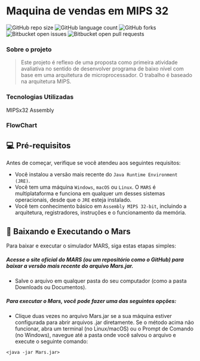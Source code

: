 # Maquina de vendas em MIPS 32

![GitHub repo size](https://img.shields.io/github/repo-size/Zev07/meu-template-inicial?style=for-the-badge)
![GitHub language count](https://img.shields.io/github/languages/count/Zev07/meu-template-inicial?style=for-the-badge)
![GitHub forks](https://img.shields.io/github/forks/Zev07/meu-template-inicial?style=for-the-badge)
![Bitbucket open issues](https://img.shields.io/bitbucket/issues/Zev07/meu-template-inicial?style=for-the-badge)
![Bitbucket open pull requests](https://img.shields.io/bitbucket/pr-raw/Zev07/meu-template-inicial?style=for-the-badge)


### Sobre o projeto
> Este projeto é reflexo de uma proposta como primeira atividade avaliativa no sentido de desenvolver
programa de baixo nível com base em uma arquitetura de microprocessador. O trabalho é baseado
na arquitetura MIPS.


### Tecnologias Utilizadas
MIPSx32 Assembly

### FlowChart



## 💻 Pré-requisitos

Antes de começar, verifique se você atendeu aos seguintes requisitos:

- Você instalou a versão mais recente do `Java Runtime Environment (JRE)`.
- Você tem uma máquina `Windows`, `macOS` ou `Linux`. O `MARS` é multiplataforma e funciona em qualquer um desses sistemas operacionais, desde que o `JRE` esteja instalado.
- Você tem conhecimento básico em `Assembly MIPS 32-bit`, incluindo a arquitetura, registradores, instruções e o funcionamento da memória.

## 🚀 Baixando e Executando o Mars

Para baixar e executar o simulador MARS, siga estas etapas simples:

<h5>Acesse o site oficial do MARS (ou um repositório como o GitHub) para baixar a versão mais recente do arquivo Mars.jar.</h5>

- Salve o arquivo em qualquer pasta do seu computador (como a pasta Downloads ou Documentos).

<h5> Para executar o Mars, você pode fazer uma das seguintes opções:</h5>

- Clique duas vezes no arquivo Mars.jar se a sua máquina estiver configurada para abrir arquivos .jar diretamente.
 Se o método acima não funcionar, abra um terminal (no Linux/macOS) ou o Prompt de Comando (no Windows), navegue até a pasta onde você salvou o arquivo e execute o seguinte comando:
```
<java -jar Mars.jar>
```
